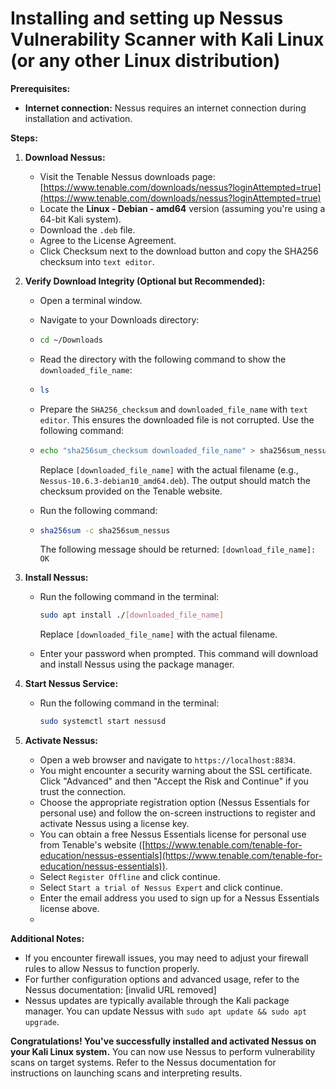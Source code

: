 # Installing and setting up Nessus Vulnerability Scanner with Kali Linux (or any other Linux distribution)

**Prerequisites:**

- **Internet connection:** Nessus requires an internet connection during installation and activation.

**Steps:**

1. **Download Nessus:**

   - Visit the Tenable Nessus downloads page: [https://www.tenable.com/downloads/nessus?loginAttempted=true](https://www.tenable.com/downloads/nessus?loginAttempted=true)
   - Locate the **Linux - Debian - amd64** version (assuming you're using a 64-bit Kali system).
   - Download the `.deb` file.
   - Agree to the License Agreement.
   - Click Checksum next to the download button and copy the SHA256 checksum into `text editor`.

2. **Verify Download Integrity (Optional but Recommended):**

   - Open a terminal window.
   - Navigate to your Downloads directory:
   - 
     ```Bash
     cd ~/Downloads
     ```
     
   - Read the directory with the following command to show the `downloaded_file_name`:
   - 
     ```Bash
     ls
     ```
     
   - Prepare the `SHA256_checksum` and `downloaded_file_name` with `text editor`. This ensures the downloaded file is not corrupted. Use the following command:
   - 
     ```bash
     echo "sha256sum_checksum downloaded_file_name" > sha256sum_nessus
     ```
     
     Replace `[downloaded_file_name]` with the actual filename (e.g., `Nessus-10.6.3-debian10_amd64.deb`). The output should match the checksum provided on the Tenable website.
   - Run the following command:
   - 
     ```bash
     sha256sum -c sha256sum_nessus
     ```
     
     The following message should be returned: `[download_file_name]: OK`

5. **Install Nessus:**

   - Run the following command in the terminal:

     ```bash
     sudo apt install ./[downloaded_file_name]
     ```

     Replace `[downloaded_file_name]` with the actual filename.

   - Enter your password when prompted. This command will download and install Nessus using the package manager.

6. **Start Nessus Service:**

   - Run the following command in the terminal:

     ```bash
     sudo systemctl start nessusd
     ```

7. **Activate Nessus:**

   - Open a web browser and navigate to `https://localhost:8834`.
   - You might encounter a security warning about the SSL certificate. Click "Advanced" and then "Accept the Risk and Continue" if you trust the connection.
   - Choose the appropriate registration option (Nessus Essentials for personal use) and follow the on-screen instructions to register and activate Nessus using a license key.
   - You can obtain a free Nessus Essentials license for personal use from Tenable's website ([https://www.tenable.com/tenable-for-education/nessus-essentials](https://www.tenable.com/tenable-for-education/nessus-essentials)).
   - Select `Register Offline` and click continue.
   - Select `Start a trial of Nessus Expert` and click continue.
   - Enter the email address you used to sign up for a Nessus Essentials license above.
   - 

**Additional Notes:**

- If you encounter firewall issues, you may need to adjust your firewall rules to allow Nessus to function properly.
- For further configuration options and advanced usage, refer to the Nessus documentation: [invalid URL removed]
- Nessus updates are typically available through the Kali package manager. You can update Nessus with `sudo apt update && sudo apt upgrade`.

**Congratulations! You've successfully installed and activated Nessus on your Kali Linux system.** You can now use Nessus to perform vulnerability scans on target systems. Refer to the Nessus documentation for instructions on launching scans and interpreting results.
